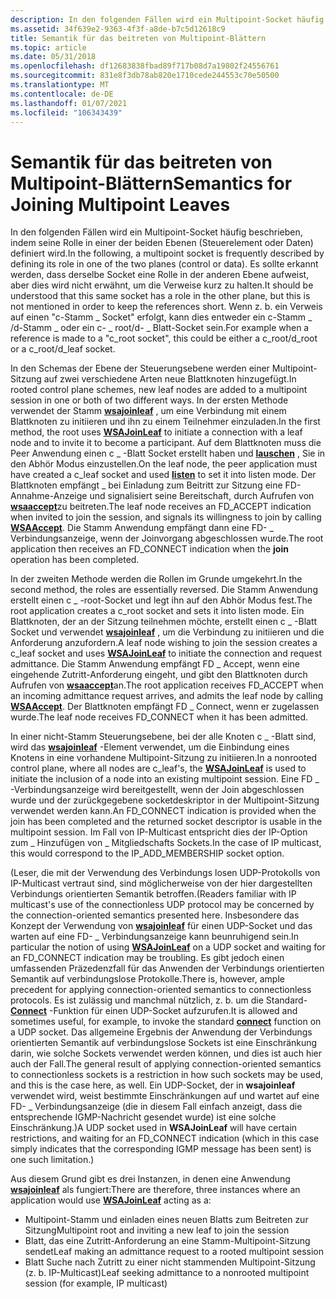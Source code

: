 ```yaml
---
description: In den folgenden Fällen wird ein Multipoint-Socket häufig beschrieben, indem seine Rolle in einer der beiden Ebenen (Steuerelement oder Daten) definiert wird.
ms.assetid: 34f639e2-9363-4f3f-a8de-b7c5d12618c9
title: Semantik für das beitreten von Multipoint-Blättern
ms.topic: article
ms.date: 05/31/2018
ms.openlocfilehash: df12683838fbad89f717b08d7a19802f24556761
ms.sourcegitcommit: 831e8f3db78ab820e1710cede244553c70e50500
ms.translationtype: MT
ms.contentlocale: de-DE
ms.lasthandoff: 01/07/2021
ms.locfileid: "106343439"
---
```

# <a name="semantics-for-joining-multipoint-leaves"></a><span data-ttu-id="7f6ae-103">Semantik für das beitreten von Multipoint-Blättern</span><span class="sxs-lookup"><span data-stu-id="7f6ae-103">Semantics for Joining Multipoint Leaves</span></span>

<span data-ttu-id="7f6ae-104">In den folgenden Fällen wird ein Multipoint-Socket häufig beschrieben, indem seine Rolle in einer der beiden Ebenen (Steuerelement oder Daten) definiert wird.</span><span class="sxs-lookup"><span data-stu-id="7f6ae-104">In the following, a multipoint socket is frequently described by defining its role in one of the two planes (control or data).</span></span> <span data-ttu-id="7f6ae-105">Es sollte erkannt werden, dass derselbe Socket eine Rolle in der anderen Ebene aufweist, aber dies wird nicht erwähnt, um die Verweise kurz zu halten.</span><span class="sxs-lookup"><span data-stu-id="7f6ae-105">It should be understood that this same socket has a role in the other plane, but this is not mentioned in order to keep the references short.</span></span> <span data-ttu-id="7f6ae-106">Wenn z. b. ein Verweis auf einen "c-Stamm \_ Socket" erfolgt, kann dies entweder ein c-Stamm \_ /d-Stamm \_ oder ein c- \_ root/d- \_ Blatt-Socket sein.</span><span class="sxs-lookup"><span data-stu-id="7f6ae-106">For example when a reference is made to a "c\_root socket", this could be either a c\_root/d\_root or a c\_root/d\_leaf socket.</span></span>

<span data-ttu-id="7f6ae-107">In den Schemas der Ebene der Steuerungsebene werden einer Multipoint-Sitzung auf zwei verschiedene Arten neue Blattknoten hinzugefügt.</span><span class="sxs-lookup"><span data-stu-id="7f6ae-107">In rooted control plane schemes, new leaf nodes are added to a multipoint session in one or both of two different ways.</span></span> <span data-ttu-id="7f6ae-108">In der ersten Methode verwendet der Stamm [**wsajoinleaf**](/windows/desktop/api/Winsock2/nf-winsock2-wsajoinleaf) , um eine Verbindung mit einem Blattknoten zu initiieren und ihn zu einem Teilnehmer einzuladen.</span><span class="sxs-lookup"><span data-stu-id="7f6ae-108">In the first method, the root uses [**WSAJoinLeaf**](/windows/desktop/api/Winsock2/nf-winsock2-wsajoinleaf) to initiate a connection with a leaf node and to invite it to become a participant.</span></span> <span data-ttu-id="7f6ae-109">Auf dem Blattknoten muss die Peer Anwendung einen c \_ -Blatt Socket erstellt haben und [**lauschen**](/windows/desktop/api/Winsock2/nf-winsock2-listen) , Sie in den Abhör Modus einzustellen.</span><span class="sxs-lookup"><span data-stu-id="7f6ae-109">On the leaf node, the peer application must have created a c\_leaf socket and used [**listen**](/windows/desktop/api/Winsock2/nf-winsock2-listen) to set it into listen mode.</span></span> <span data-ttu-id="7f6ae-110">Der Blattknoten empfängt \_ bei Einladung zum Beitritt zur Sitzung eine FD-Annahme-Anzeige und signalisiert seine Bereitschaft, durch Aufrufen von [**wsaaccept**](/windows/desktop/api/Winsock2/nf-winsock2-wsaaccept)zu beitreten.</span><span class="sxs-lookup"><span data-stu-id="7f6ae-110">The leaf node receives an FD\_ACCEPT indication when invited to join the session, and signals its willingness to join by calling [**WSAAccept**](/windows/desktop/api/Winsock2/nf-winsock2-wsaaccept).</span></span> <span data-ttu-id="7f6ae-111">Die Stamm Anwendung empfängt dann eine FD- \_ Verbindungsanzeige,  wenn der Joinvorgang abgeschlossen wurde.</span><span class="sxs-lookup"><span data-stu-id="7f6ae-111">The root application then receives an FD\_CONNECT indication when the **join** operation has been completed.</span></span>

<span data-ttu-id="7f6ae-112">In der zweiten Methode werden die Rollen im Grunde umgekehrt.</span><span class="sxs-lookup"><span data-stu-id="7f6ae-112">In the second method, the roles are essentially reversed.</span></span> <span data-ttu-id="7f6ae-113">Die Stamm Anwendung erstellt einen c \_ -root-Socket und legt ihn auf den Abhör Modus fest.</span><span class="sxs-lookup"><span data-stu-id="7f6ae-113">The root application creates a c\_root socket and sets it into listen mode.</span></span> <span data-ttu-id="7f6ae-114">Ein Blattknoten, der an der Sitzung teilnehmen möchte, erstellt einen c \_ -Blatt Socket und verwendet [**wsajoinleaf**](/windows/desktop/api/Winsock2/nf-winsock2-wsajoinleaf) , um die Verbindung zu initiieren und die Anforderung anzufordern.</span><span class="sxs-lookup"><span data-stu-id="7f6ae-114">A leaf node wishing to join the session creates a c\_leaf socket and uses [**WSAJoinLeaf**](/windows/desktop/api/Winsock2/nf-winsock2-wsajoinleaf) to initiate the connection and request admittance.</span></span> <span data-ttu-id="7f6ae-115">Die Stamm Anwendung empfängt FD \_ Accept, wenn eine eingehende Zutritt-Anforderung eingeht, und gibt den Blattknoten durch Aufrufen von [**wsaaccept**](/windows/desktop/api/Winsock2/nf-winsock2-wsaaccept)an.</span><span class="sxs-lookup"><span data-stu-id="7f6ae-115">The root application receives FD\_ACCEPT when an incoming admittance request arrives, and admits the leaf node by calling [**WSAAccept**](/windows/desktop/api/Winsock2/nf-winsock2-wsaaccept).</span></span> <span data-ttu-id="7f6ae-116">Der Blattknoten empfängt FD \_ Connect, wenn er zugelassen wurde.</span><span class="sxs-lookup"><span data-stu-id="7f6ae-116">The leaf node receives FD\_CONNECT when it has been admitted.</span></span>

<span data-ttu-id="7f6ae-117">In einer nicht-Stamm Steuerungsebene, bei der alle Knoten c \_ -Blatt sind, wird das [**wsajoinleaf**](/windows/desktop/api/Winsock2/nf-winsock2-wsajoinleaf) -Element verwendet, um die Einbindung eines Knotens in eine vorhandene Multipoint-Sitzung zu initiieren.</span><span class="sxs-lookup"><span data-stu-id="7f6ae-117">In a nonrooted control plane, where all nodes are c\_leaf's, the [**WSAJoinLeaf**](/windows/desktop/api/Winsock2/nf-winsock2-wsajoinleaf) is used to initiate the inclusion of a node into an existing multipoint session.</span></span> <span data-ttu-id="7f6ae-118">Eine FD \_ -Verbindungsanzeige wird bereitgestellt, wenn der Join abgeschlossen wurde und der zurückgegebene socketdeskriptor in der Multipoint-Sitzung verwendet werden kann.</span><span class="sxs-lookup"><span data-stu-id="7f6ae-118">An FD\_CONNECT indication is provided when the join has been completed and the returned socket descriptor is usable in the multipoint session.</span></span> <span data-ttu-id="7f6ae-119">Im Fall von IP-Multicast entspricht dies der IP-Option zum \_ Hinzufügen von \_ Mitgliedschafts Sockets.</span><span class="sxs-lookup"><span data-stu-id="7f6ae-119">In the case of IP multicast, this would correspond to the IP\_ADD\_MEMBERSHIP socket option.</span></span>

<span data-ttu-id="7f6ae-120">(Leser, die mit der Verwendung des Verbindungs losen UDP-Protokolls von IP-Multicast vertraut sind, sind möglicherweise von der hier dargestellten Verbindungs orientierten Semantik betroffen.</span><span class="sxs-lookup"><span data-stu-id="7f6ae-120">(Readers familiar with IP multicast's use of the connectionless UDP protocol may be concerned by the connection-oriented semantics presented here.</span></span> <span data-ttu-id="7f6ae-121">Insbesondere das Konzept der Verwendung von [**wsajoinleaf**](/windows/desktop/api/Winsock2/nf-winsock2-wsajoinleaf) für einen UDP-Socket und das warten auf eine FD- \_ Verbindungsanzeige kann beunruhigend sein.</span><span class="sxs-lookup"><span data-stu-id="7f6ae-121">In particular the notion of using [**WSAJoinLeaf**](/windows/desktop/api/Winsock2/nf-winsock2-wsajoinleaf) on a UDP socket and waiting for an FD\_CONNECT indication may be troubling.</span></span> <span data-ttu-id="7f6ae-122">Es gibt jedoch einen umfassenden Präzedenzfall für das Anwenden der Verbindungs orientierten Semantik auf verbindungslose Protokolle.</span><span class="sxs-lookup"><span data-stu-id="7f6ae-122">There is, however, ample precedent for applying connection-oriented semantics to connectionless protocols.</span></span> <span data-ttu-id="7f6ae-123">Es ist zulässig und manchmal nützlich, z. b. um die Standard- [**Connect**](/windows/desktop/api/Winsock2/nf-winsock2-connect) -Funktion für einen UDP-Socket aufzurufen.</span><span class="sxs-lookup"><span data-stu-id="7f6ae-123">It is allowed and sometimes useful, for example, to invoke the standard [**connect**](/windows/desktop/api/Winsock2/nf-winsock2-connect) function on a UDP socket.</span></span> <span data-ttu-id="7f6ae-124">Das allgemeine Ergebnis der Anwendung der Verbindungs orientierten Semantik auf verbindungslose Sockets ist eine Einschränkung darin, wie solche Sockets verwendet werden können, und dies ist auch hier auch der Fall.</span><span class="sxs-lookup"><span data-stu-id="7f6ae-124">The general result of applying connection-oriented semantics to connectionless sockets is a restriction in how such sockets may be used, and this is the case here, as well.</span></span> <span data-ttu-id="7f6ae-125">Ein UDP-Socket, der in **wsajoinleaf** verwendet wird, weist bestimmte Einschränkungen auf und wartet auf eine FD- \_ Verbindungsanzeige (die in diesem Fall einfach anzeigt, dass die entsprechende IGMP-Nachricht gesendet wurde) ist eine solche Einschränkung.)</span><span class="sxs-lookup"><span data-stu-id="7f6ae-125">A UDP socket used in **WSAJoinLeaf** will have certain restrictions, and waiting for an FD\_CONNECT indication (which in this case simply indicates that the corresponding IGMP message has been sent) is one such limitation.)</span></span>

<span data-ttu-id="7f6ae-126">Aus diesem Grund gibt es drei Instanzen, in denen eine Anwendung [**wsajoinleaf**](/windows/desktop/api/Winsock2/nf-winsock2-wsajoinleaf) als fungiert:</span><span class="sxs-lookup"><span data-stu-id="7f6ae-126">There are therefore, three instances where an application would use [**WSAJoinLeaf**](/windows/desktop/api/Winsock2/nf-winsock2-wsajoinleaf) acting as a:</span></span>

-   <span data-ttu-id="7f6ae-127">Multipoint-Stamm und einladen eines neuen Blatts zum Beitreten zur Sitzung</span><span class="sxs-lookup"><span data-stu-id="7f6ae-127">Multipoint root and inviting a new leaf to join the session</span></span>
-   <span data-ttu-id="7f6ae-128">Blatt, das eine Zutritt-Anforderung an eine Stamm-Multipoint-Sitzung sendet</span><span class="sxs-lookup"><span data-stu-id="7f6ae-128">Leaf making an admittance request to a rooted multipoint session</span></span>
-   <span data-ttu-id="7f6ae-129">Blatt Suche nach Zutritt zu einer nicht stammenden Multipoint-Sitzung (z. b. IP-Multicast)</span><span class="sxs-lookup"><span data-stu-id="7f6ae-129">Leaf seeking admittance to a nonrooted multipoint session (for example, IP multicast)</span></span>

 

 



